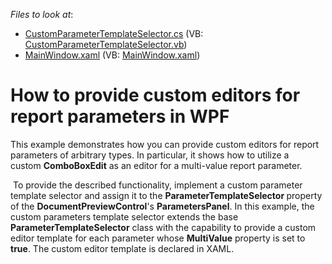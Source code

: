 <!-- default file list -->
*Files to look at*:

* [CustomParameterTemplateSelector.cs](./CS/CustomParameterEditorsWPF/CustomParameterTemplateSelector.cs) (VB: [CustomParameterTemplateSelector.vb](./VB/CustomParameterEditorsWPF/CustomParameterTemplateSelector.vb))
* [MainWindow.xaml](./CS/CustomParameterEditorsWPF/MainWindow.xaml) (VB: [MainWindow.xaml](./VB/CustomParameterEditorsWPF/MainWindow.xaml))
<!-- default file list end -->
# How to provide custom editors for report parameters in WPF


<p>This example demonstrates how you can provide custom editors for report parameters of arbitrary types. In particular, it shows how to utilize a custom <strong>ComboBoxEdit</strong> as an editor for a multi-value report parameter.</p>
<p> To provide the described functionality, implement a custom parameter template selector and assign it to the <strong>ParameterTemplateSelector </strong>property of the <strong>DocumentPreviewControl</strong>'s <strong>ParametersPanel</strong>. In this example, the custom parameters template selector extends the base <strong>ParameterTemplateSelector</strong> class with the capability to provide a custom editor template for each parameter whose <strong>MultiValue</strong> property is set to <strong>true</strong>. The custom editor template is declared in XAML.</p>

<br/>



